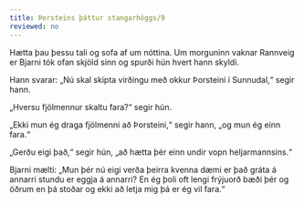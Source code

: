```yaml
---
title: Þorsteins þáttur stangarhöggs/9
reviewed: no
---
```


<Book>
Hætta þau þessu tali og sofa af um nóttina. Um morguninn vaknar Rannveig er Bjarni tók ofan skjöld sinn og spurði hún hvert hann skyldi.

Hann svarar: „Nú skal skipta virðingu með okkur Þorsteini í Sunnudal,“ segir hann.

„Hversu fjölmennur skaltu fara?“ segir hún.

„Ekki mun ég draga fjölmenni að Þorsteini,“ segir hann, „og mun ég einn fara.“

„Gerðu eigi það,“ segir hún, „að hætta þér einn undir vopn heljarmannsins.“

Bjarni mælti: „Mun þér nú eigi verða þeirra kvenna dæmi er það gráta á annarri stundu er eggja á annarri? En ég þoli oft lengi frýjuorð bæði þér og öðrum en þá stoðar og ekki að letja mig þá er ég vil fara.“

</Book>

